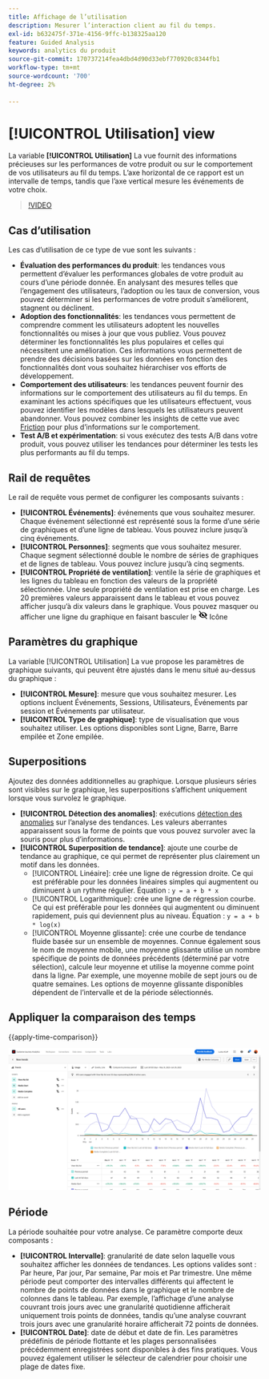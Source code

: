 ```yaml
---
title: Affichage de l’utilisation
description: Mesurer l’interaction client au fil du temps.
exl-id: b632475f-371e-4156-9ffc-b138325aa120
feature: Guided Analysis
keywords: analytics du produit
source-git-commit: 170737214fea4dbd4d90d33ebf770920c8344fb1
workflow-type: tm+mt
source-wordcount: '700'
ht-degree: 2%

---
```


# [!UICONTROL Utilisation] view

La variable **[!UICONTROL Utilisation]** La vue fournit des informations précieuses sur les performances de votre produit ou sur le comportement de vos utilisateurs au fil du temps. L’axe horizontal de ce rapport est un intervalle de temps, tandis que l’axe vertical mesure les événements de votre choix.

>[!VIDEO](https://video.tv.adobe.com/v/3421666/?learn=on)

## Cas d’utilisation

Les cas d’utilisation de ce type de vue sont les suivants :

* **Évaluation des performances du produit**: les tendances vous permettent d’évaluer les performances globales de votre produit au cours d’une période donnée. En analysant des mesures telles que l’engagement des utilisateurs, l’adoption ou les taux de conversion, vous pouvez déterminer si les performances de votre produit s’améliorent, stagnent ou déclinent.
* **Adoption des fonctionnalités**: les tendances vous permettent de comprendre comment les utilisateurs adoptent les nouvelles fonctionnalités ou mises à jour que vous publiez. Vous pouvez déterminer les fonctionnalités les plus populaires et celles qui nécessitent une amélioration. Ces informations vous permettent de prendre des décisions basées sur les données en fonction des fonctionnalités dont vous souhaitez hiérarchiser vos efforts de développement.
* **Comportement des utilisateurs**: les tendances peuvent fournir des informations sur le comportement des utilisateurs au fil du temps. En examinant les actions spécifiques que les utilisateurs effectuent, vous pouvez identifier les modèles dans lesquels les utilisateurs peuvent abandonner. Vous pouvez combiner les insights de cette vue avec [Friction](friction.md) pour plus d’informations sur le comportement.
* **Test A/B et expérimentation**: si vous exécutez des tests A/B dans votre produit, vous pouvez utiliser les tendances pour déterminer les tests les plus performants au fil du temps.

## Rail de requêtes

Le rail de requête vous permet de configurer les composants suivants :

* **[!UICONTROL Événements]**: événements que vous souhaitez mesurer. Chaque événement sélectionné est représenté sous la forme d’une série de graphiques et d’une ligne de tableau. Vous pouvez inclure jusqu’à cinq événements.
* **[!UICONTROL Personnes]**: segments que vous souhaitez mesurer. Chaque segment sélectionné double le nombre de séries de graphiques et de lignes de tableau. Vous pouvez inclure jusqu’à cinq segments.
* **[!UICONTROL Propriété de ventilation]**: ventile la série de graphiques et les lignes du tableau en fonction des valeurs de la propriété sélectionnée. Une seule propriété de ventilation est prise en charge. Les 20 premières valeurs apparaissent dans le tableau et vous pouvez afficher jusqu’à dix valeurs dans le graphique. Vous pouvez masquer ou afficher une ligne du graphique en faisant basculer le ![Icône Afficher le masquage](../assets/hide-in-chart.png) Icône

## Paramètres du graphique

La variable [!UICONTROL Utilisation] La vue propose les paramètres de graphique suivants, qui peuvent être ajustés dans le menu situé au-dessus du graphique :

* **[!UICONTROL Mesure]**: mesure que vous souhaitez mesurer. Les options incluent Événements, Sessions, Utilisateurs, Événements par session et Événements par utilisateur.
* **[!UICONTROL Type de graphique]**: type de visualisation que vous souhaitez utiliser. Les options disponibles sont Ligne, Barre, Barre empilée et Zone empilée.

## Superpositions

Ajoutez des données additionnelles au graphique. Lorsque plusieurs séries sont visibles sur le graphique, les superpositions s’affichent uniquement lorsque vous survolez le graphique.

* **[!UICONTROL Détection des anomalies]**: exécutions [détection des anomalies](/help/analysis-workspace/c-anomaly-detection/anomaly-detection.md) sur l’analyse des tendances. Les valeurs aberrantes apparaissent sous la forme de points que vous pouvez survoler avec la souris pour plus d’informations.
* **[!UICONTROL Superposition de tendance]**: ajoute une courbe de tendance au graphique, ce qui permet de représenter plus clairement un motif dans les données.
   * [!UICONTROL Linéaire]: crée une ligne de régression droite. Ce qui est préférable pour les données linéaires simples qui augmentent ou diminuent à un rythme régulier. Équation : `y = a + b * x`
   * [!UICONTROL Logarithmique]: crée une ligne de régression courbe. Ce qui est préférable pour les données qui augmentent ou diminuent rapidement, puis qui deviennent plus au niveau. Équation : `y = a + b * log(x)`
   * [!UICONTROL Moyenne glissante]: crée une courbe de tendance fluide basée sur un ensemble de moyennes. Connue également sous le nom de moyenne mobile, une moyenne glissante utilise un nombre spécifique de points de données précédents (déterminé par votre sélection), calcule leur moyenne et utilise la moyenne comme point dans la ligne. Par exemple, une moyenne mobile de sept jours ou de quatre semaines. Les options de moyenne glissante disponibles dépendent de l’intervalle et de la période sélectionnés.

## Appliquer la comparaison des temps

{{apply-time-comparison}}

![Comparaison du temps d’utilisation](../assets/usage-compare.png)

## Période

La période souhaitée pour votre analyse. Ce paramètre comporte deux composants :

* **[!UICONTROL Intervalle]**: granularité de date selon laquelle vous souhaitez afficher les données de tendances. Les options valides sont : Par heure, Par jour, Par semaine, Par mois et Par trimestre. Une même période peut comporter des intervalles différents qui affectent le nombre de points de données dans le graphique et le nombre de colonnes dans le tableau. Par exemple, l’affichage d’une analyse couvrant trois jours avec une granularité quotidienne afficherait uniquement trois points de données, tandis qu’une analyse couvrant trois jours avec une granularité horaire afficherait 72 points de données.
* **[!UICONTROL Date]**: date de début et date de fin. Les paramètres prédéfinis de période flottante et les plages personnalisées précédemment enregistrées sont disponibles à des fins pratiques. Vous pouvez également utiliser le sélecteur de calendrier pour choisir une plage de dates fixe.
